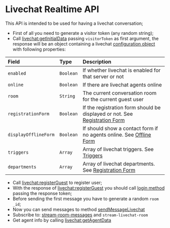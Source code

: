 # Livechat Realtime API

This API is intended to be used for having a livechat conversation;

- First of all you need to generate a visitor token (any random string);
- Call [livechat:getInitialData](getInitialData.md) passing `visitorToken` as first argument, the response will be an object containing a livechat [configuration object](getInitialData.md#response) with following properties:

| Field | Type | Description |
| :--- | :--- | :--- |
| `enabled` | `Boolean` | If whether livechat is enabled for that server or not |
| `online` | `Boolean` | If there are livechat agents online |
| `room` | `String` | The current conversation room for the current guest user |
| `registrationForm` | `Boolean` | If the registration form should be displayed or not. See [Registration Form](Registration%20.md) |
| `displayOfflineForm` | `Boolean` | If should show a contact form if no agents online. See [Offline Form](Offline%20Form.md) |
| `triggers` | `Array` | Array of livechat triggers. See [Triggers](Triggers.md) |
| `departments` | `Array` | Array of livechat departments. See [Registration Form](Registration%20.md#Deparments) |

- Call [livechat:registerGuest](registerGuest.md) to register user;
- With the response of [livechat:registerGuest](registerGuest.md) you should call [login method](../1.%20Method%20Calls/01.%20Login/) passing the response token;
- Before sending the first message you have to generate a random `room _id`;
- Now you can send messages to method [sendMessageLivechat](sendMessageLivechat.md)
- Subscribe to: [stream-room-messages](../2.%20Subscriptions/4.%20Stream%20Room%20Messages/) and `stream-livechat-room`
- Get agent info by calling [livechat:getAgentData](getAgentData.md)

